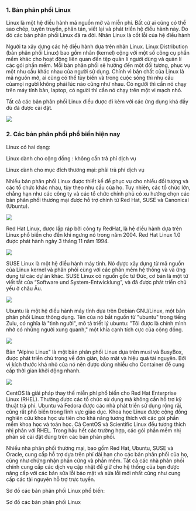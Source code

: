 ### 1. Bản phân phối Linux
Linux là một hệ điều hành mã nguồn mở và miễn phí. Bất cứ ai cũng có thể sao chép, tuyên truyền, phân tán, viết lại và phát triển hệ điều hành này. Do đó các bản phân phối Linux đã ra đời.
Nhân Linux là cốt lỗi của hệ điều hành

Người ta xây dựng các hệ điều hành dựa trên nhân Linux. Linux Distribution (bản phân phối Linux) bao gồm nhân (kernel) cộng với một số công cụ phần mềm khác cho hoạt động liên quan đến tệp quản lí người dùng và quản lí các gói phần mềm. Mỗi bản phân phối sẽ hướng đến một đối tượng, phục vụ một nhu cầu khác nhau của người sử dụng. Chính vì bản chất của Linux là mã nguồn mở, ai cũng có thể tùy biến và trong cuộc sống thì nhu cầu củamọi người không phải lúc nào cũng như nhau. Có người thì cần nó chạy trên máy tính bàn, laptop, có người thì cần nó chạy trên một vi mạch nhỏ.

Tất cả các bản phân phối Linux điều được đi kèm với các ứng dụng khá đầy đủ đã được cài đặt.

<img src="[https://blogd.net/linux/tong-quan-ve-cac-ban-phan-phoi-linux/img/Linux-Distribution.png](https://blogd.net/linux/tong-quan-ve-cac-ban-phan-phoi-linux/img/so-do-Linux-Kernel.png)">

### 2. Các bản phân phối phổ biến hiện nay

Linux có hai dạng:

Linux dành cho cộng đồng : không cần trả phí dịch vụ

Linux dành cho mục đích thương mại: phải trả phí dịch vụ

Nhiều bản phân phối Linux được thiết kế để phục vụ cho nhiều đối tượng và các tổ chức khác nhau, tùy theo nhu cầu của họ. Tuy nhiên, các tổ chức lớn, chẳng hạn như các công ty và các tổ chức chính phủ có xu hướng chọn các bản phân phối thương mại được hỗ trợ chính từ Red Hat, SUSE và Canonical (Ubuntu).

<img src="[https://blogd.net/linux/tong-quan-ve-cac-ban-phan-phoi-linux/img/Linux-Distribution.png](https://blogd.net/linux/tong-quan-ve-cac-ban-phan-phoi-linux/img/redhat-linux.png)">

Red Hat Linux, được lắp ráp bởi công ty RedHat, là hệ điều hành dựa trên Linux phổ biến cho đến khi ngưng nó trong năm 2004. Red Hat Linux 1.0 được phát hành ngày 3 tháng 11 năm 1994.

<img src="https://blogd.net/linux/tong-quan-ve-cac-ban-phan-phoi-linux/img/suse-linux.png">

SUSE Linux là một hệ điều hành máy tính. Nó được xây dựng từ mã nguồn của Linux kernel và phân phối cùng với các phần mềm hệ thống và và ứng dụng từ các dự án khác. SUSE Linux có nguồn gốc từ Đức, cơ bản là một từ viết tắt của “Software und System-Entwicklung”, và đã được phát triển chủ yếu ở châu Âu.

<img src="https://blogd.net/linux/tong-quan-ve-cac-ban-phan-phoi-linux/img/ubuntu-linux.png">

Ubuntu là một hệ điều hành máy tính dựa trên Debian GNU/Linux, một bản phân phối Linux thông dụng. Tên của nó bắt nguồn từ "ubuntu" trong tiếng Zulu, có nghĩa là "tình người", mô tả triết lý ubuntu: "Tôi được là chính mình nhờ có những người xung quanh," một khía cạnh tích cực của cộng đồng.

<img src="https://blogd.net/linux/tong-quan-ve-cac-ban-phan-phoi-linux/img/alpine-linux.png">

Bản "Alpine Linux" là một bản phân phối Linux dựa trên musl và BusyBox, được phát triển chú trọng về đơn giản, bảo mật và hiệu quả tài nguyên. Bởi vì kích thước khá nhỏ của nó nên được dùng nhiều cho Container để cung cấp thời gian khởi động nhanh.

<img src="https://blogd.net/linux/tong-quan-ve-cac-ban-phan-phoi-linux/img/centos-linux.png">

CentOS là giải pháp thay thế miễn phí phổ biến cho Red Hat Enterprise Linux (RHEL). Thường được các tổ chức sử dụng mà không cần hỗ trợ kỹ thuật trả phí. Ubuntu và Fedora được các nhà phát triển sử dụng rộng rãi, cũng rất phổ biến trong lĩnh vực giáo dục. Khoa học Linux được cộng đồng nghiên cứu khoa học ưu tiên cho khả năng tương thích với các gói phần mềm khoa học và toán học. Cả CentOS và Scientific Linux đều tương thích nhị phân với RHEL. Trong hầu hết các trường hợp, các gói phần mềm nhị phân sẽ cài đặt đúng trên các bản phân phối.

Nhiều nhà phân phối thương mại, bao gồm Red Hat, Ubuntu, SUSE và Oracle, cung cấp hỗ trợ dựa trên phí dài hạn cho các bản phân phối của họ, cũng như chứng nhận phần cứng và phần mềm. Tất cả các nhà phân phối chính cung cấp các dịch vụ cập nhật để giữ cho hệ thống của bạn được nâng cấp với các bản sửa lỗi bảo mật và sửa lỗi mới nhất cũng như cung cấp các tài nguyên hỗ trợ trực tuyến.

Sơ đồ các bản phân phối Linux phổ biến:

Sơ đồ các bản phân phối Linux



